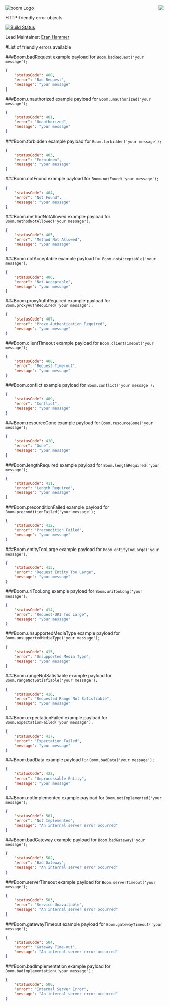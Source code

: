 <a href="https://github.com/spumko"><img src="https://raw.github.com/spumko/spumko/master/images/from.png" align="right" /></a>
![boom Logo](https://raw.github.com/spumko/boom/master/images/boom.png)

HTTP-friendly error objects

[![Build Status](https://secure.travis-ci.org/spumko/boom.png)](http://travis-ci.org/spumko/boom)

Lead Maintainer: [Eran Hammer](https://github.com/hueniverse)

#List of friendly errors available

###Boom.badRequest
example payload for `Boom.badRequest('your message');`
```json
{
    "statusCode": 400,
    "error": "Bad Request",
    "message": "your message"
}
```

###Boom.unauthorized
example payload for `Boom.unauthorized('your message');`
```json
{
    "statusCode": 401,
    "error": "Unauthorized",
    "message": "your message"
}
```

###Boom.forbidden
example payload for `Boom.forbidden('your message');`
```json
{
    "statusCode": 403,
    "error": "Forbidden",
    "message": "your message"
}
```

###Boom.notFound
example payload for `Boom.notFound('your message');`
```json
{
    "statusCode": 404,
    "error": "Not Found",
    "message": "your message"
}
```

###Boom.methodNotAllowed
example payload for `Boom.methodNotAllowed('your message');`
```json
{
    "statusCode": 405,
    "error": "Method Not Allowed",
    "message": "your message"
}
```

###Boom.notAcceptable
example payload for `Boom.notAcceptable('your message');`
```json
{
    "statusCode": 406,
    "error": "Not Acceptable",
    "message": "your message"
}
```

###Boom.proxyAuthRequired
example payload for `Boom.proxyAuthRequired('your message');`
```json
{
    "statusCode": 407,
    "error": "Proxy Authentication Required",
    "message": "your message"
}
```

###Boom.clientTimeout
example payload for `Boom.clientTimeout('your message');`
```json
{
    "statusCode": 408,
    "error": "Request Time-out",
    "message": "your message"
}
```

###Boom.conflict
example payload for `Boom.conflict('your message');`
```json
{
    "statusCode": 409,
    "error": "Conflict",
    "message": "your message"
}
```

###Boom.resourceGone
example payload for `Boom.resourceGone('your message');`
```json
{
    "statusCode": 410,
    "error": "Gone",
    "message": "your message"
}
```

###Boom.lengthRequired
example payload for `Boom.lengthRequired('your message');`
```json
{
    "statusCode": 411,
    "error": "Length Required",
    "message": "your message"
}
```

###Boom.preconditionFailed
example payload for `Boom.preconditionFailed('your message');`
```json
{
    "statusCode": 412,
    "error": "Precondition Failed",
    "message": "your message"
}
```

###Boom.entityTooLarge
example payload for `Boom.entityTooLarge('your message');`
```json
{
    "statusCode": 413,
    "error": "Request Entity Too Large",
    "message": "your message"
}
```

###Boom.uriTooLong
example payload for `Boom.uriTooLong('your message');`
```json
{
    "statusCode": 414,
    "error": "Request-URI Too Large",
    "message": "your message"
}
```

###Boom.unsupportedMediaType
example payload for `Boom.unsupportedMediaType('your message');`
```json
{
    "statusCode": 415,
    "error": "Unsupported Media Type",
    "message": "your message"
}
```

###Boom.rangeNotSatisfiable
example payload for `Boom.rangeNotSatisfiable('your message');`
```json
{
    "statusCode": 416,
    "error": "Requested Range Not Satisfiable",
    "message": "your message"
}
```

###Boom.expectationFailed
example payload for `Boom.expectationFailed('your message');`
```json
{
    "statusCode": 417,
    "error": "Expectation Failed",
    "message": "your message"
}
```

###Boom.badData
example payload for `Boom.badData('your message');`
```json
{
    "statusCode": 422,
    "error": "Unprocessable Entity",
    "message": "your message"
}
```

###Boom.notImplemented
example payload for `Boom.notImplemented('your message');`
```json
{
    "statusCode": 501,
    "error": "Not Implemented",
    "message": "An internal server error occurred"
}
```

###Boom.badGateway
example payload for `Boom.badGateway('your message');`
```json
{
    "statusCode": 502,
    "error": "Bad Gateway",
    "message": "An internal server error occurred"
}
```

###Boom.serverTimeout
example payload for `Boom.serverTimeout('your message');`
```json
{
    "statusCode": 503,
    "error": "Service Unavailable",
    "message": "An internal server error occurred"
}
```

###Boom.gatewayTimeout
example payload for `Boom.gatewayTimeout('your message');`
```json
{
    "statusCode": 504,
    "error": "Gateway Time-out",
    "message": "An internal server error occurred"
}
```

###Boom.badImplementation
example payload for `Boom.badImplementation('your message');`
```json
{
    "statusCode": 500,
    "error": "Internal Server Error",
    "message": "An internal server error occurred"
}
```
